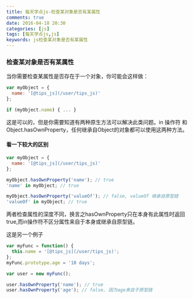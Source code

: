 ```yaml
---
title: 每天学点js-检查某对象是否有某属性
comments: true
date: 2016-04-18 20:30
categories: [js]
tags: [每天学点js,js]
keywords: js检查某对象是否有某属性
---
```



### 检查某对象是否有某属性


当你需要检查某属性是否存在于一个对象，你可能会这样做：

```javascript
var myObject = {
  name: '[@tips_js](/user/tips_js)'
};

if (myObject.name) { ... }

```
这是可以的，但是你需要知道有两种原生方法可以解决此类问题。in 操作符 和 Object.hasOwnProperty，任何继承自Object的对象都可以使用这两种方法。


#### 看一下较大的区别

```javascript
var myObject = {
  name: '[@tips_js](/user/tips_js)'
};

myObject.hasOwnProperty('name'); // true
'name' in myObject; // true

myObject.hasOwnProperty('valueOf'); // false, valueOf 继承自原型链
'valueOf' in myObject; // true
```

两者检查属性的深度不同，换言之hasOwnProperty只在本身有此属性时返回true,而in操作符不区分属性来自于本身或继承自原型链。

这是另一个例子

```javascript
var myFunc = function() {
  this.name = '[@tips_js](/user/tips_js)';
};
myFunc.prototype.age = '10 days';

var user = new myFunc();

user.hasOwnProperty('name'); // true
user.hasOwnProperty('age'); // false, 因为age来自于原型链

```
